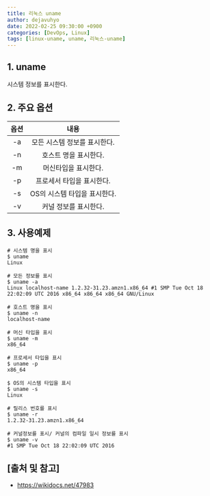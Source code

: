```yaml
---
title: 리눅스 uname
author: dejavuhyo
date: 2022-02-25 09:30:00 +0900
categories: [DevOps, Linux]
tags: [linux-uname, uname, 리눅스-uname]
---
```


## 1. uname
시스템 정보를 표시한다.

## 2. 주요 옵션

| 옵션 | 내용 |
|:---:|:---:|
| -a | 모든 시스템 정보를 표시한다. |
| -n | 호스트 명을 표시한다. |
| -m | 머신타입을 표시한다. |
| -p | 프로세서 타입을 표시한다. |
| -s | OS의 시스템 타입을 표시한다. |
| -v | 커널 정보를 표시한다. |

## 3. 사용예제

```shell
# 시스템 명을 표시 
$ uname
Linux

# 모든 정보를 표시 
$ uname -a
Linux localhost-name 1.2.32-31.23.amzn1.x86_64 #1 SMP Tue Oct 18 22:02:09 UTC 2016 x86_64 x86_64 x86_64 GNU/Linux

# 호스트 명을 표시 
$ uname -n
localhost-name

# 머신 타입을 표시 
$ uname -m
x86_64

# 프로세서 타입을 표시 
$ uname -p
x86_64

$ OS의 시스템 타입을 표시 
$ uname -s
Linux

# 릴리스 번호를 표시 
$ uname -r
1.2.32-31.23.amzn1.x86_64

# 커널정보를 표시/ 커널의 컴파일 일시 정보를 표시 
$ uname -v
#1 SMP Tue Oct 18 22:02:09 UTC 2016
```

## [출처 및 참고]
* <https://wikidocs.net/47983>
